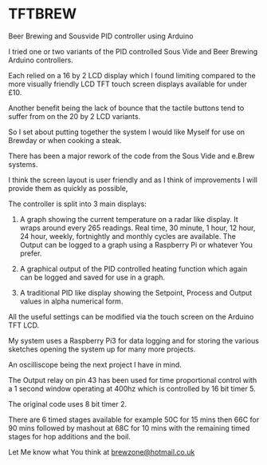 # TFTBREW
Beer Brewing and Sousvide PID controller using Arduino

I tried one or two variants of the PID controlled Sous Vide and Beer Brewing Arduino controllers.

Each relied on a 16 by 2 LCD display which I found limiting compared to the more visually friendly LCD TFT touch screen displays available for under £10.

Another benefit being the lack of bounce that the tactile buttons tend to suffer from on the 20 by 2 LCD variants.

So I set about putting together the system I would like Myself for use on Brewday or when cooking a steak.

There has been a major rework of the code from the Sous Vide and e.Brew systems.

I think the screen layout is user friendly and as I think of improvements I will provide them as quickly as possible,

The controller is split into 3 main displays:

1) A graph showing the current temperature on a radar like display. It wraps around every 265 readings. Real time, 30 minute, 1 hour, 12 hour, 24 hour, weekly, fortnightly and monthly cycles are available. The Output can be logged to a graph using a Raspberry Pi or whatever You prefer.

2) A graphical output of the PID controlled heating function which again can be logged and saved for use in a graph.

3) A traditional PID like display showing the Setpoint, Process and Output values in alpha numerical form.

All the useful settings can be modified via the touch screen on the Arduino TFT LCD.

My system uses a Raspberry Pi3 for data logging and for storing the various sketches opening the system up for many more projects.

An oscilliscope being the next project I have in mind.

The Output relay on pin 43 has been used for time proportional control with a 1 second window operating at 400hz which is controlled by 16 bit timer 5.

The original code uses 8 bit timer 2.

There are 6 timed stages available for example 50C for 15 mins then 66C for 90 mins followed by mashout at 68C for 10 mins with the remaining timed stages for hop additions and the boil.

Let Me know what You think at brewzone@hotmail.co.uk

 
